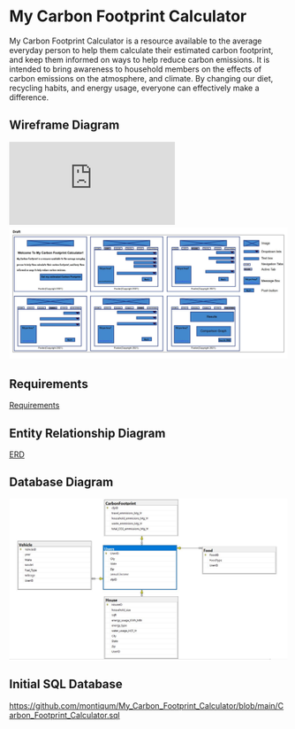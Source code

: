 # My Carbon Footprint Calculator


My Carbon Footprint Calculator is a resource available to the average everyday person to help them calculate their estimated carbon footprint, 
and keep them informed on ways to help reduce carbon emissions. 
It is intended to bring awareness to household members on the effects of carbon emissions on the atmosphere, and climate. 
By changing our diet, recycling habits, and energy usage, everyone can effectively make a difference.

## Wireframe Diagram
![Wireframe Diagram](https://github.com/montiqum/My_Carbon_Footprint_Calculator/blob/main/My_wireframe_draft.pdf)
![Wireframe Diagram](https://github.com/montiqum/My_Carbon_Footprint_Calculator/blob/main/Wireframe%20Draft.JPG)


## Requirements
[Requirements](https://github.com/montiqum/My_Carbon_Footprint_Calculator/tree/main/Requirements)

## Entity Relationship Diagram 
[ERD](https://github.com/montiqum/My_Carbon_Footprint_Calculator/blob/main/Melanie%20Montique%20ERD1%20final%20cut.jpg)

## Database Diagram
![Database Diagram](https://github.com/montiqum/My_Carbon_Footprint_Calculator/blob/main/Database%20Diagram.JPG)

## Initial SQL Database

https://github.com/montiqum/My_Carbon_Footprint_Calculator/blob/main/Carbon_Footprint_Calculator.sql
